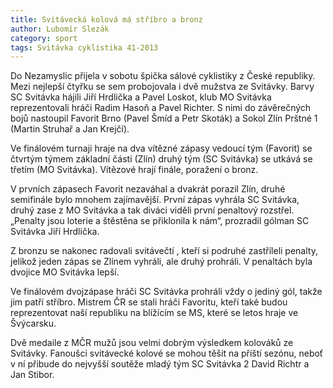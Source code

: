 ```yaml
---
title: Svitávecká kolová má stříbro a bronz
author: Lubomír Slezák
category: sport
tags: Svitávka cyklistika 41-2013
---
```


Do Nezamyslic přijela v sobotu špička sálové cyklistiky z České republiky. Mezi nejlepší čtyřku se sem probojovala i dvě mužstva ze Svitávky. Barvy SC Svitávka hájili Jiří Hrdlička a Pavel Loskot, klub MO Svitávka reprezentovali hráči Radim Hasoň a Pavel Richter. S nimi do závěrečných bojů nastoupil Favorit Brno (Pavel Šmíd a Petr Skoták) a Sokol Zlín Prštné 1 (Martin Struhař a Jan Krejčí).

Ve finálovém turnaji hraje na dva vítězné zápasy vedoucí tým (Favorit) se čtvrtým týmem základní části (Zlín) druhý tým (SC Svitávka) se utkává se třetím (MO Svitávka). Vítězové hrají finále, poražení o bronz.

V prvních zápasech Favorit nezaváhal a dvakrát porazil Zlín, druhé semifinále bylo mnohem zajímavější. První zápas vyhrála SC Svitávka, druhý zase z MO Svitávka a tak diváci viděli první penaltový rozstřel. „Penalty jsou loterie a štěstěna se přiklonila k nám“, prozradil gólman SC Svitávka Jiří Hrdlička.

Z bronzu se nakonec radovali svitávečtí , kteří si podruhé zastříleli penalty, jelikož jeden zápas se Zlínem vyhráli, ale druhý prohráli. V penaltách byla dvojice MO Svitávka lepší.

Ve finálovém dvojzápase hráči SC Svitávka prohráli vždy o jediný gól, takže jim patří stříbro. Mistrem ČR se stali hráči Favoritu, kteří také budou reprezentovat naší republiku na blížícím se MS, které se letos hraje ve Švýcarsku.

Dvě medaile z MČR mužů jsou velmi dobrým výsledkem kolováků ze Svitávky. Fanoušci svitávecké kolové se mohou těšit na příští sezónu, neboť v ní přibude do nejvyšší soutěže mladý tým SC Svitávka 2 David Richtr a Jan Stibor.